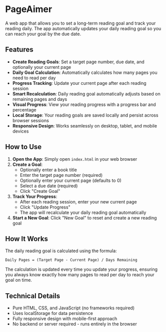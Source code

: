 # PageAimer
A web app that allows you to set a long-term reading goal and track your reading daily. The app automatically updates your daily reading goal so you can reach your goal by the due date.

## Features

- **Create Reading Goals**: Set a target page number, due date, and optionally your current page
- **Daily Goal Calculation**: Automatically calculates how many pages you need to read per day
- **Progress Tracking**: Update your current page after each reading session
- **Smart Recalculation**: Daily reading goal automatically adjusts based on remaining pages and days
- **Visual Progress**: View your reading progress with a progress bar and percentage
- **Local Storage**: Your reading goals are saved locally and persist across browser sessions
- **Responsive Design**: Works seamlessly on desktop, tablet, and mobile devices

## How to Use

1. **Open the App**: Simply open `index.html` in your web browser
2. **Create a Goal**: 
   - Optionally enter a book title
   - Enter the target page number (required)
   - Optionally enter your current page (defaults to 0)
   - Select a due date (required)
   - Click "Create Goal"
3. **Track Your Progress**:
   - After each reading session, enter your new current page
   - Click "Update Progress"
   - The app will recalculate your daily reading goal automatically
4. **Start a New Goal**: Click "New Goal" to reset and create a new reading goal

## How It Works

The daily reading goal is calculated using the formula:
```
Daily Pages = (Target Page - Current Page) / Days Remaining
```

The calculation is updated every time you update your progress, ensuring you always know exactly how many pages to read per day to reach your goal on time.

## Technical Details

- Pure HTML, CSS, and JavaScript (no frameworks required)
- Uses localStorage for data persistence
- Fully responsive design with mobile-first approach
- No backend or server required - runs entirely in the browser
